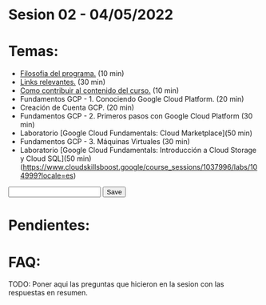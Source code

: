 # Sesion 02 - 04/05/2022

# Temas:
- [Filosofia del programa.](../README.md#filosofía-del-programa) (10 min)
- [Links relevantes.](../README.md#links-relevantes) (30 min)
- [Como contribuir al contenido del curso.](../README.md#como-contribuir-al-contenido-del-curso) (10 min)
- Fundamentos GCP - 1. Conociendo Google Cloud Platform. (20 min)
- Creación de Cuenta GCP. (20 min)
- Fundamentos GCP - 2. Primeros pasos con Google Cloud Platform (30 min)
- Laboratorio [Google Cloud Fundamentals: Cloud Marketplace](50 min)
- Fundamentos GCP - 3. Máquinas Virtuales (30 min)
- Laboratorio [Google Cloud Fundamentals: Introducción a Cloud Storage y Cloud SQL](50 min)
(https://www.cloudskillsboost.google/course_sessions/1037996/labs/104999?locale=es)

<div>
<input type="text" id="name" name="name"/>
<input type="button" value="Save" onclick="window.location.href='https://www.cloudskillsboost.google/course_sessions/1037996/labs/104999?locale=es"/>
</div>
    
# Pendientes:

# FAQ:
TODO: Poner aqui las preguntas que hicieron en la sesion con las respuestas en resumen.
